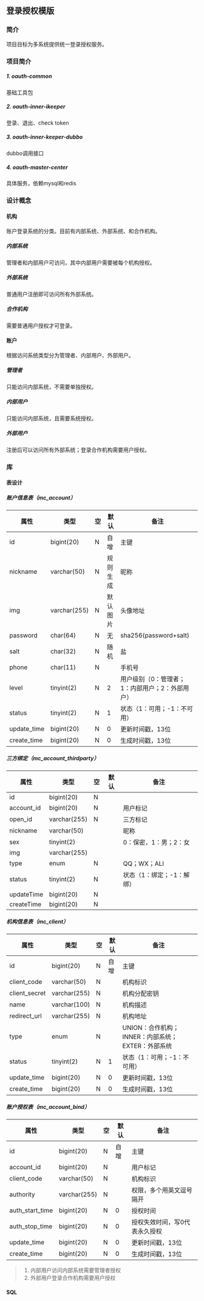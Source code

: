 ## 登录授权模版

### 简介

项目目标为多系统提供统一登录授权服务。

### 项目简介

##### 1. oauth-common

基础工具包

##### 2. oauth-inner-ikeeper

登录、退出、check token

##### 3. oauth-inner-keeper-dubbo

dubbo调用接口

##### 4. oauth-master-center

具体服务，依赖mysql和redis

### 设计概念

#### 机构

账户登录系统的分类。目前有内部系统、外部系统、和合作机构。

##### 内部系统

管理者和内部用户可访问，其中内部用户需要被每个机构授权。

##### 外部系统

普通用户注册即可访问所有外部系统。

##### 合作机构

需要普通用户授权才可登录。

#### 账户

根据访问系统类型分为管理者、内部用户、外部用户。

##### 管理者

只能访问内部系统，不需要单独授权。

##### 内部用户

只能访问内部系统，且需要系统授权。

##### 外部用户

注册后可以访问所有外部系统；登录合作机构需要用户授权。

### 库

#### 表设计

##### 账户信息表（mc_account）

| 属性        | 类型         | 空   | 默认     | 备注                                            |
| ----------- | ------------ | ---- | -------- | ----------------------------------------------- |
| id          | bigint(20)   | N    | 自增     | 主键                                            |
| nickname    | varchar(50)  | N    | 规则生成 | 昵称                                            |
| img         | varchar(255) | N    | 默认图片 | 头像地址                                        |
| password    | char(64)     | N    | 无       | sha256(password+salt)                           |
| salt        | char(32)     | N    | 随机     | 盐                                              |
| phone       | char(11)     | N    |          | 手机号                                          |
| level       | tinyint(2)   | N    | 2        | 用户级别（0：管理者；1：内部用户；2：外部用户） |
| status      | tinyint(2)   | N    | 1        | 状态（1：可用；-1：不可用）                     |
| update_time | bigint(20)   | N    | 0        | 更新时间戳，13位                                |
| create_time | bigint(20)   | N    | 0        | 生成时间戳，13位                                |

##### 三方绑定（mc_account_thirdparty）

| 属性       | 类型         | 空   | 默认 | 备注                      |
| ---------- | ------------ | ---- | ---- | ------------------------- |
| id         | bigint(20)   | N    |      |                           |
| account_id | bigint(20)   | N    |      | 用户标记                  |
| open_id    | varchar(255) | N    |      | 三方标记                  |
| nickname   | varchar(50)  |      |      | 昵称                      |
| sex        | tinyint(2)   |      |      | 0：保密，1：男；2：女     |
| img        | varchar(255) |      |      |                           |
| type       | enum         | N    |      | QQ；WX；ALI               |
| status     | tinyint(2)   | N    |      | 状态（1：绑定；-1：解绑） |
| updateTime | bigint(20)   | N    |      |                           |
| createTime | bigint(20)   | N    |      |                           |

##### 机构信息表（mc_client）

| 属性          | 类型         | 空   | 默认 | 备注                                              |
| ------------- | ------------ | ---- | ---- | ------------------------------------------------- |
| id            | bigint(20)   | N    | 自增 | 主键                                              |
| client_code   | varchar(50)  | N    |      | 机构标识                                          |
| client_secret | varchar(255) | N    |      | 机构分配密钥                                      |
| name          | varchar(100) | N    |      | 机构描述                                          |
| redirect_url  | varchar(255) | N    |      | 机构地址                                          |
| type          | enum         | N    |      | UNION：合作机构；INNER：内部系统；EXTER：外部系统 |
| status        | tinyint(2)   | N    | 1    | 状态（1：可用；-1：不可用）                       |
| update_time   | bigint(20)   | N    | 0    | 更新时间戳，13位                                  |
| create_time   | bigint(20)   | N    | 0    | 生成时间戳，13位                                  |

##### 账户授权表（mc_account_bind）

| 属性            | 类型         | 空   | 默认 | 备注                          |
| --------------- | ------------ | ---- | ---- | ----------------------------- |
| id              | bigint(20)   | N    | 自增 | 主键                          |
| account_id      | bigint(20)   | N    |      | 用户标记                      |
| client_code     | varchar(50)  | N    |      | 机构标识                      |
| authority       | varchar(255) | N    |      | 权限，多个用英文逗号隔开      |
| auth_start_time | bigint(20)   | N    | 0    | 授权时间                      |
| auth_stop_time  | bigint(20)   | N    | 0    | 授权失效时间，写0代表永久授权 |
| update_time     | bigint(20)   | N    | 0    | 更新时间戳，13位              |
| create_time     | bigint(20)   | N    | 0    | 生成时间戳，13位              |

> 1. 内部用户访问内部系统需要管理者授权
> 2. 外部用户登录合作机构需要用户授权

#### SQL

```sql

```

